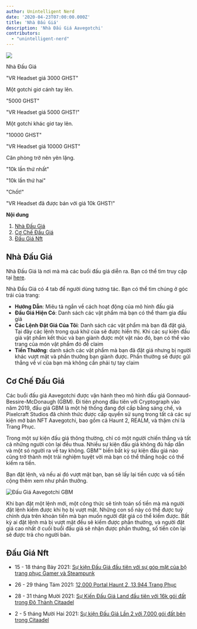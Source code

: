 ```yaml
---
author: Unintelligent Nerd
date: '2020-04-23T07:00:00.000Z'
title: 'Nhà Đấu Giá'
description: 'Nhà Đấu Giá Aavegotchi'
contributors:
  - "unintelligent-nerd"
---
```


<div class="headerImageContainer">
<img class="headerImage" src="/aauction/auctioneer-gotchi.png">
<p class="headerImageText">Nhà Đấu Giá</p>
</div>

"VR Headset giá 3000 GHST"

Một gotchi giơ cánh tay lên.

"5000 GHST"

"VR Headset giá 5000 GHST!"

Một gotchi khác giơ tay lên.

"10000 GHST"

"VR Headset giá 10000 GHST"

Căn phòng trở nên yên lặng.

"10k lần thứ nhất"

"10k lần thứ hai"

"Chốt!"

"VR Headset đã được bán với giá 10k GHST!"

<div class="contentsBox">

**Nội dung**

<ol>
<li><a href=#aauction-house>Nhà Đấu Giá</a></li>
<li><a href=#aauction-mechanisms>Cơ Chế Đấu Giá</a></li>
<li><a href=#past-aauctions>Đấu Giá Nft</a></li>
</ol>

</div>

## Nhà Đấu Giá

Nhà Đấu Giá là nơi mà mà các buổi đấu giá diễn ra. Bạn có thể tìm truy cập tại [here](https://aavegotchi.com/auction).

Nhà Đấu Giá có 4 tab để người dùng tương tác. Bạn có thể tìm chúng ở góc trái của trang:

* **Hướng Dẫn**: Miêu tả ngắn về cách hoạt động của mô hình đấu giá
* **Đấu Giá Hiện Có**: Danh sách các vật phẩm mà bạn có thể tham gia đấu giá
* **Các Lệnh Đặt Giá Của Tôi**: Danh sách các vật phẩm mà bạn đã đặt giá. Tại đây các lệnh trong quá khứ của sẽ được hiển thị. Khi các sự kiện đấu giá vật phẩm kết thúc và bạn giành được một vật nào đó, bạn có thể vào trang của món vật phẩm đó để claim
* **Tiền Thưởng**: danh sách các vật phẩm mà bạn đã đặt giá nhưng bị người khác vượt mặt và phần thưởng bạn giành được. Phần thưởng sẽ được gửi thẳng về ví của bạn mà không cần phải tự tay claim

## Cơ Chế Đấu Giá

Các buổi đấu giá Aavegotchi được vận hành theo mô hình đấu giá Gonnaud-Bessire-McDonaugh (GBM). Đi tiên phong đầu tiên với Cryptograph vào năm 2019, đấu giá GBM là một hệ thống đang đợi cấp bằng sáng chế, và Pixelcraft Studios đã chính thức được cấp quyền sử sụng trong tất cả các sự kiện mở bán NFT Aavegotchi, bao gồm cả Haunt 2, REALM, và thậm chí là Trang Phục.

Trong một sự kiện đấu giá thông thường, chỉ có một người chiến thắng và tất cả những người còn lại đều thua. Nhiều sự kiện đấu giá không đủ hấp dẫn và một só người ra về tay không. GBM™ biến bất kỳ sự kiện đấu giá nào cũng trở thành một trải nghiệm tuyệt vời mà bạn có thể thắng hoặc có thể kiếm ra tiền.

Bạn đặt lệnh, và nếu ai đó vượt mặt bạn, bạn sẽ lấy lại tiền cược và số tiền cộng thêm xem như phần thưởng.

<img class = "bodyImage" src = "/aauction/gbm-auction.png" alt = "Đấu Giá Aavegotchi GBM" />

Khi bạn đặt một lệnh mới, một công thức sẽ tính toán số tiền mà mà người đặt lệnh kiếm được khi họ bị vượt mặt. Những con số này có thể được tuỳ chỉnh dựa trên khoản tiền mà bạn muốn người đặt giá có thể kiếm được. Bất kỳ ai đặt lệnh mà bị vượt mặt đều sẽ kiếm được phần thưởng, và người đặt giá cao nhất ở cuối buổi đấu giá sẽ nhận được phần thưởng, số tiền còn lại sẽ được trả cho người bán.

## Đấu Giá Nft

* 15 - 18 tháng Bảy 2021: [ Sự kiện Đấu Giá đầu tiên với sự góp mặt của bộ trang phục Gamer và Steampunk ](https://aavegotchi.medium.com/aavegotchi-bid-to-earn-auctions-are-coming-to-polygon-4bf26a09db29)

* 26 - 29 tháng Tám 2021: [12,000 Portal Haunt 2, 13,944 Trang Phục](https://aavegotchi.medium.com/the-ultimate-guide-to-aavegotchi-haunt-2-8bd086f9026c)

* 28 - 31 tháng Mười 2021: [Sự Kiến Đấu Giá Land đầu tiên với 16k gói đất trong Đô Thành Citaadel ](https://aavegotchi.medium.com/the-ultimate-guide-to-aavegotchi-land-sale-1-coming-this-halloween-4af9134236f3)

* 2 - 5 tháng Mười Hai 2021: [Sự kiện Đấu Giá Lần 2 với 7,000 gói đất bên trong Citaadel](https://aavegotchi.medium.com/second-gotchiverse-land-sale-confirmed-to-begin-december-2nd-8bc7b7dd9957)